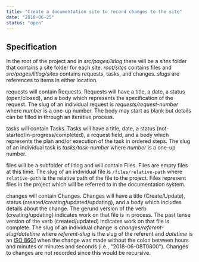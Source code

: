 ```yaml
---
title: "Create a documentation site to record changes to the site"
date: "2018-06-25"
status: "open"
---
```

## Specification

In the root of the project and in *src/pages/litlog* there will be a *sites* folder that contains a site folder for each site. *root/sites* contains <litlog-link to="/files/">files</litlog-link> and *src/pages/litlog/sites* contains <litlog-link to="/requests/">requests</litlog-link>, <litlog-link to="/tasks/">tasks</litlog-link>, and <litlog-link to="/changes/">changes</litlog-link>. *slugs* are references to items in either location.

<litlog-link to="/requests/">requests</litlog-link> will contain Requests. Requests will have a title, a date, a status (open/closed), and a body which represents the specification of the request. The slug of an individual request is *requests/request-number* where *number* is a one-up number. The body may start as blank but details can be filled in through an iterative process.

<litlog-link to="/tasks/">tasks</litlog-link> will contain Tasks. Tasks will have a title, date, a status (not-started/in-progress/completed), a request field, and a body which represents the plan and/or execution of the task in ordered steps. The slug of an individual task is *tasks/task-number* where *number* is a one-up number. 

<litlog-link to="/files/">files</litlog-link> will be a subfolder of <litlog-link to="/">litlog</litlog-link> and will contain Files. Files are empty files at this time. The slug of an individual file is `/files/relative-path` where `relative-path` is the relative path of the file to the project. Files represent files in the project which will be referred to in the documentation system. 

<litlog-link to="/changes/">changes</litlog-link> will contain Changes. Changes will have a title (Create/Update), status (created/creating/updated/updating), and a body which includes details about the change. The gerund version of the verb (creating/updating) indicates work on that file is in process. The past tense version of the verb (created/updated) indicates work on that file is complete. The slug of an individual change is *changes/referent-slug/datetime* where *referent-slug* is the slug of the referent and *datetime* is an [ISO 8601](https://en.wikipedia.org/wiki/ISO_8601) when the change was made without the colon between hours and minutes or minutes and seconds (i.e., "2018-06-08T0800"). Changes to changes are not recorded since this would be recursive.
